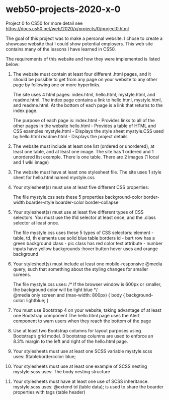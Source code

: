 # web50-projects-2020-x-0
Project 0 fo CS50 for more detail see https://docs.cs50.net/web/2020/x/projects/0/project0.html

The goal of this project was to make a personal website. I chose to create a showcase website that I could show potential employers. This web site contains many of the lessons I have learned in CS50.

The requirements of this website and how they were implemented is listed below:

1. The website must contain at least four different .html pages, and it should be possible to get from any page on your website to any other page by following one or more hyperlinks.

    The site uses 4 html pages: index.html, hello.html, mystyle.html, and readme.html.
    The index page contains a link to hello.html, mystyle.html, and readme.html.
    At the bottom of each page is a link that returns to the index page.

    The purpose of each page is:
      index.html - Provides links to all of the other pages in the website
      hello.html - Provides a table of HTML and CSS examples
      mystyle.html - Displays the style sheet mystyle.CSS used by hello.html
      readme.html - Displays the project details
 
2. The website must include at least one list (ordered or unordered), at least one table, and at least one image.
     The site has 1 ordered and 1 unordered list example. There is one table. There are 2 images (1 local and 1 wiki image)
 
3. The website must have at least one stylesheet file.
     The site uses 1 style sheet for hello.html named mystyle.css
 
4. Your stylesheet(s) must use at least five different CSS properties: 

    The file mystyle.css sets these 5 properties
      background-color
      border-width
      boarder-style
      boarder-color
      border-collapse

5. Your stylesheet(s) must use at least five different types of CSS selectors. You must use the #id selector at least once, and 
the .class selector at least once.

      The file mystyle.css uses these 5 types of CSS selectors: 
        element - table, td, th elements use solid blue table borders
        id  - bart row has a green background
        class - pic class has red color text
        attribute - number inputs have yellow backgrounds
        :hover button hover uses and orange background

6. Your stylesheet(s) must include at least one mobile-responsive @media query, such that something about the styling changes for smaller screens.
 
    The file mystyle.css uses:
      /* If the browser window is 600px or smaller, the background color will be light blue */		
      @media only screen and (max-width: 800px) {
        body {
          background-color: lightblue;
        }

7. You must use Bootstrap 4 on your website, taking advantage of at least one Bootstrap component
    The hello.html page uses the Alert component to warn users when they reach the bottom of the page  

8. Use at least two Bootstrap columns for layout purposes using Bootstrap’s grid model.
    3 bootstrap columns are used to enforce an 8.3% margin to the left and right of the hello.html page.

9. Your stylesheets must use at least one SCSS variable
      mystyle.scss uses:
      $tablebordercolor: blue;

10. Your stylesheets must use at least one example of SCSS nesting
      mystyle.scss uses:
      The body nesting structure 

11.  Your stylesheets must have at least one use of SCSS inheritance.
       mystyle.scss uses:
          @extend td  (table data); is used to share the boarder properties with <th> tags (table header)
